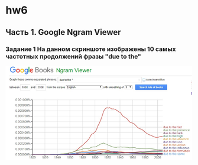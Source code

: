 # hw6
## **Часть 1. Google Ngram Viewer**
### **Задание 1** На данном скриншоте изображены 10 самых частотных продолжений фразы "due to the"
![](https://github.com/JuliaBukhtiyarova/hw6/blob/master/due%20to%20the.jpg)
